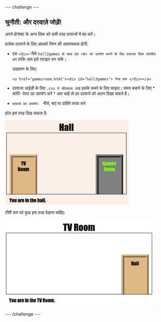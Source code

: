 \--- challenge \---

## चुनौती: और दरवाज़े जोड़ें!

अपने प्रोजेक्ट के अन्य लिंक को उसी तरह दरवाजों में बंद करें।

प्रत्येक दरवाजे के लिए आपको निम्न की आवश्यकता होगी:

+ एक `<div>` जैसे ` hall2games के साथ एक <0> का उपयोग करने के लिए दरवाजा लिंक संपादित करें ` ताकि आप इसे स्टाइल कर सकें।
    
    उदाहरण के लिए:
    
    `<a href="gamesroom.html"><div id="hall2games"> गेम्स रूम </div></a>`

+ दरवाजा आईडी के लिए ` .css में सीएसएस जोड़ें ` इसके कमरे के लिए फाइल। समय बचाने के लिए * कॉपी- पेस्ट का उपयोग करें * आप चाहें तो हर दरवाजे को अलग दिखा सकते हैं।

+ `दरवाजे का उपयोग: ` नीचे, बाएं या दाहिने</code> तरफ करे

हॉल इस तरह दिख सकता है:

![स्क्रीनशॉट](images/rooms-hall-doors.png)

टीवी रूम को कुछ इस तरह देखना चाहिए:

![स्क्रीनशॉट](images/rooms-tvroom-door.png)

\--- /challenge \---